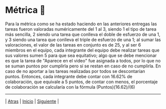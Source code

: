 # Métrica 📜


Para la métrica como se ha estado haciendo en las anteriores entregas las tareas fueron valoradas numéricamente del 1 al 3, siendo 1 el tipo de tarea más sencilla, 2 siendo una tarea que conlleva el doble de esfuerzo de una 1, y 3 siendo una tarea que conlleva el triple de esfuerzo de una 1; al sumar las valoraciones, el valor de las tareas en conjunto es de 25, y al ser 6 miembros en el equipo, cada integrante del equipo debe realizar tareas que sus valores sumen 5 para que sea equitativo; algo que se debe mencionar es que la tarea de "Aparece en el video" fue asignada a todos, por lo que no se suman puntos por cumplirla pero sí se restan en caso de no cumplirla. En caso de no aportar a las tareas realizadas por todos se descontarían puntos. Entonces, cada integrante debe contar con 16.62% de colaboración, que equivale a 5 puntos, de contar con menos, el porcentaje de colaboración se calcularía con la fórmula (Puntos)(16.62)/(6)

-----------------

| [Atras](https://github.com/Juanca1984/Blockchain/blob/main/Documentaci%C3%B3n/Tercera%20Entrega/Implementacion.md#implementacion- "Atras") |
[Inicio]( https://github.com/Juanca1984/Blockchain "Inicio") |
[Siguiente](https://github.com/Juanca1984/Blockchain/blob/main/Documentaci%C3%B3n/Tercera%20Entrega/Pruebas.md#fase-de-pruebas-  "Siguiente") |
